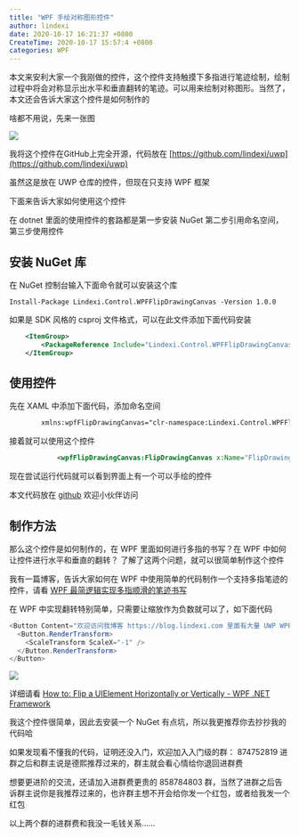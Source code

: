 ```yaml
---
title: "WPF 手绘对称图形控件"
author: lindexi
date: 2020-10-17 16:21:37 +0800
CreateTime: 2020-10-17 15:57:4 +0800
categories: WPF
---
```


本文来安利大家一个我刚做的控件，这个控件支持触摸下多指进行笔迹绘制，绘制过程中将会对称显示出水平和垂直翻转的笔迹。可以用来绘制对称图形。当然了，本文还会告诉大家这个控件是如何制作的

<!--more-->


<!-- 发布 -->

啥都不用说，先来一张图

<!-- ![](image/WPF 手绘对称图形控件/WPF 手绘对称图形控件0.gif) -->

![](http://image.acmx.xyz/lindexi%2F%25E5%25AF%25B9%25E7%25A7%25B0%25E5%259B%25BE%25E5%25BD%25A2.gif)

我将这个控件在GitHub上完全开源，代码放在 [https://github.com/lindexi/uwp](https://github.com/lindexi/uwp)

虽然这是放在 UWP 仓库的控件，但现在只支持 WPF 框架

下面来告诉大家如何使用这个控件

在 dotnet 里面的使用控件的套路都是第一步安装 NuGet 第二步引用命名空间，第三步使用控件

## 安装 NuGet 库

在 NuGet 控制台输入下面命令就可以安装这个库

```
Install-Package Lindexi.Control.WPFFlipDrawingCanvas -Version 1.0.0
```

如果是 SDK 风格的 csproj 文件格式，可以在此文件添加下面代码安装

```xml
    <ItemGroup>
        <PackageReference Include="Lindexi.Control.WPFFlipDrawingCanvas" Version="1.0.0" />
    </ItemGroup>
```

## 使用控件

先在 XAML 中添加下面代码，添加命名空间

```xml
        xmlns:wpfFlipDrawingCanvas="clr-namespace:Lindexi.Control.WPFFlipDrawingCanvas;assembly=WPFFlipDrawingCanvas"
```

接着就可以使用这个控件

```xml
            <wpfFlipDrawingCanvas:FlipDrawingCanvas x:Name="FlipDrawingCanvas"></wpfFlipDrawingCanvas:FlipDrawingCanvas>
```

现在尝试运行代码就可以看到界面上有一个可以手绘的控件

本文代码放在 [github](https://github.com/lindexi/lindexi_gd/tree/188f8cfccd709841878262e42e96f33a302bdfdf/GayallhakereKuherferelegi ) 欢迎小伙伴访问

## 制作方法

那么这个控件是如何制作的，在 WPF 里面如何进行多指的书写？在 WPF 中如何让控件进行水平和垂直的翻转？ 了解了这两个问题，就可以很简单制作这个控件

我有一篇博客，告诉大家如何在 WPF 中使用简单的代码制作一个支持多指笔迹的控件，请看 [WPF 最简逻辑实现多指顺滑的笔迹书写](https://blog.lindexi.com/post/WPF-%E6%9C%80%E7%AE%80%E9%80%BB%E8%BE%91%E5%AE%9E%E7%8E%B0%E5%A4%9A%E6%8C%87%E9%A1%BA%E6%BB%91%E7%9A%84%E7%AC%94%E8%BF%B9%E4%B9%A6%E5%86%99.html )

在 WPF 中实现翻转特别简单，只需要让缩放作为负数就可以了，如下面代码

```csharp
<Button Content="欢迎访问我博客 https://blog.lindexi.com 里面有大量 UWP WPF 博客" Padding="5">
  <Button.RenderTransform>
    <ScaleTransform ScaleX="-1" />
  </Button.RenderTransform>
</Button>
```

<!-- ![](image/WPF 手绘对称图形控件/WPF 手绘对称图形控件0.png) -->

![](http://image.acmx.xyz/lindexi%2F20201017161531776.jpg)

详细请看 [How to: Flip a UIElement Horizontally or Vertically - WPF .NET Framework](https://docs.microsoft.com/en-us/dotnet/desktop/wpf/advanced/how-to-flip-a-uielement-horizontally-or-vertically?view=netframeworkdesktop-4.8&WT.mc_id=DX-MVP-5003606 )

我这个控件很简单，因此去安装一个 NuGet 有点坑，所以我更推荐你去抄抄我的代码哈

如果发现看不懂我的代码，证明还没入门，欢迎加入入门级的群： 874752819  进群之后和群主说是德熙推荐过来的，群主就会看心情给你退回进群费

想要更进阶的交流，还请加入进群费更贵的 858784803 群，当然了进群之后告诉群主说你是我推荐过来的，也许群主想不开会给你发一个红包，或者给我发一个红包

以上两个群的进群费和我没一毛钱关系……

